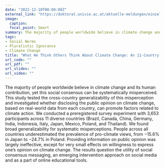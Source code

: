 ```yaml
---
date: "2022-12-10T00:00:00Z"
external_link: "https://doktorat.univie.ac.at/aktuelle-meldungen/einzelansicht/news/forschungs-team-erhaelt-grant-vom-leibnitz-institut-fuer-psychologie/?tx_news_pi1%5Bcontroller%5D=News&tx_news_pi1%5Baction%5D=detail&cHash=22a9004d5c8a015a6580bf661fc05d5b"
image:
  caption: 
  focal_point: Smart
summary: The majority of people worldwide believe in climate change and its human contribution, yet this social consensus can be systematically misperceived.
tags:
- Social Norms 
- Pluralistic Ignorance
- Climate Change
title: "What We Think Others Think About Climate Change: An 11-Country Study"
url_code: ""
url_pdf: ""
url_slides: ""
url_video: ""
---
```


The majority of people worldwide believe in climate change and its human contribution, yet this social consensus can be systematically misperceived. This study tested the cross-country generalizability of this misperception and investigated  whether disclosing the public opinion on climate change, based on real-world data from each country, can promote factors related to climate action. We conducted a preregistered survey experiment with 3,653 participants across 11 diverse countries (Brazil, Canada, China, Germany, India, Indonesia, Italy, Japan, Mexico, Poland, and Thailand). We found broad generalizability for systematic misperceptions. People across all countries underestimated the prevalence of pro-climate views, from −15.6% in Japan to −24.7% in Poland.  Providing information on public opinion was largely ineffective, except for very small effects on willingness to express one’s opinion on climate change. The results question the utility of social consensus messaging, an emerging intervention approach on social media and as a part of online educational tools. 

